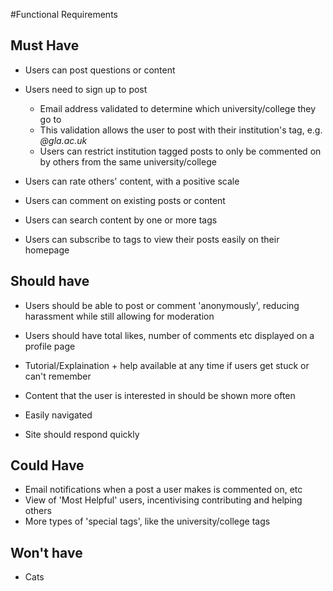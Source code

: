 #Functional Requirements


## Must Have

- Users can post questions or content
- Users need to sign up to post
  - Email address validated to determine which university/college they go to
  - This validation allows the user to post with their institution's tag, e.g. *@gla.ac.uk*
  - Users can restrict institution tagged posts to only be commented on by others from the same university/college


- Users can rate others' content, with a positive scale
- Users can comment on existing posts or content
- Users can search content by one or more tags
- Users can subscribe to tags to view their posts easily on their homepage


## Should have

- Users should be able to post or comment 'anonymously', reducing harassment while still allowing for moderation
- Users should have total likes, number of comments etc displayed on a profile page


- Tutorial/Explaination + help available at any time if users get stuck or can't remember
- Content that the user is interested in should be shown more often
- Easily navigated
- Site should respond quickly


## Could Have

- Email notifications when a post a user makes is commented on, etc
- View of 'Most Helpful' users, incentivising contributing and helping others
- More types of 'special tags', like the university/college tags


## Won't have

- Cats
